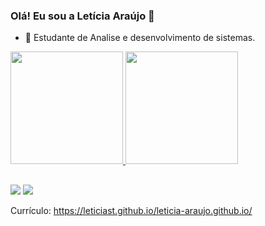 ### Olá! Eu sou a Letícia Araújo 👋

- 🌱 Estudante de Analise e desenvolvimento de sistemas.

<div>
  <a href="https://github.com/leticiast">
  <img height="180em" src="https://github-readme-stats.vercel.app/api?username=leticiast&show_icons=true&theme=dracula&include_all_commits=true&count_private=true"/>
  <img height="180em" src="https://github-readme-stats.vercel.app/api/top-langs/?username=leticiast&layout=compact&langs_count=7&theme=dracula"/>
</div>
  
##  
  
<div>  
  <a href = "leticiaaraujo18093@gmail.com"><img src="https://img.shields.io/badge/-Gmail-%23333?style=for-the-badge&logo=gmail&logoColor=white" target="_blank"></a>
  <a href="https://www.linkedin.com/in/let%C3%ADcia-ara%C3%BAjo-8489b413a/" target="_blank"><img src="https://img.shields.io/badge/-LinkedIn-%230077B5?style=for-the-badge&logo=linkedin&logoColor=white" target="_blank"></a>
</div>  

Currículo: 
 https://leticiast.github.io/leticia-araujo.github.io/
  
